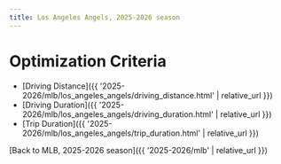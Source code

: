 ```yaml
---
title: Los Angeles Angels, 2025-2026 season
---
```


# Optimization Criteria
- [Driving Distance]({{ '2025-2026/mlb/los_angeles_angels/driving_distance.html' | relative_url }})
- [Driving Duration]({{ '2025-2026/mlb/los_angeles_angels/driving_duration.html' | relative_url }})
- [Trip Duration]({{ '2025-2026/mlb/los_angeles_angels/trip_duration.html' | relative_url }})

[Back to MLB, 2025-2026 season]({{ '2025-2026/mlb' | relative_url }})
